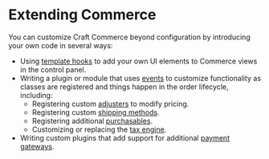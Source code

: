 # Extending Commerce

You can customize Craft Commerce beyond configuration by introducing your own code in several ways:

- Using [template hooks](template-hooks.md) to add your own UI elements to Commerce views in the control panel.
- Writing a plugin or module that uses [events](events.md) to customize functionality as classes are registered and things happen in the order lifecycle, including:
    - Registering custom [adjusters](adjusters.md) to modify pricing.
    - Registering custom [shipping methods](shipping-methods.md).
    - Registering additional [purchasables](purchasable-types.md).
    - Customizing or replacing the [tax engine](tax-engines.md).
- Writing custom plugins that add support for additional [payment gateways](payment-gateway-types.md).
